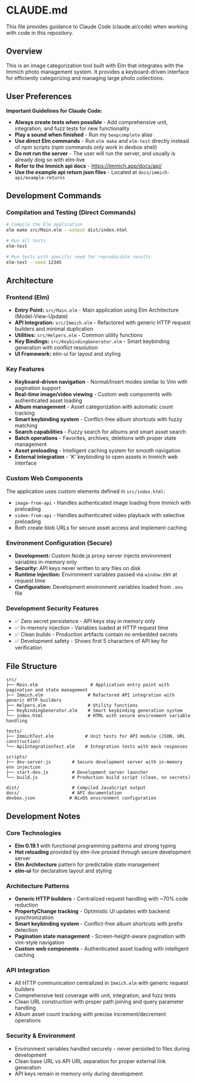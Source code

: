 # CLAUDE.md

This file provides guidance to Claude Code (claude.ai/code) when working with code in this repository.

## Overview

This is an image categorization tool built with Elm that integrates with the Immich photo management system. It provides a keyboard-driven interface for efficiently categorizing and managing large photo collections.

## User Preferences

**Important Guidelines for Claude Code:**

- **Always create tests when possible** - Add comprehensive unit, integration, and fuzz tests for new functionality
- **Play a sound when finished** - Run my `beepcomplete` alias
- **Use direct Elm commands** - Run `elm make` and `elm-test` directly instead of npm scripts (npm commands only work in devbox shell)
- **Do not run the server** - The user will run the server, and usually is already doig so with elm-live
- **Refer to the Immich api docs** - https://immich.app/docs/api/
- **Use the example api return json files** - Located at `docs/immich-api/example-returns`

## Development Commands

### Compilation and Testing (Direct Commands)

```bash
# Compile the Elm application
elm make src/Main.elm --output dist/index.html

# Run all tests
elm-test

# Run tests with specific seed for reproducible results
elm-test --seed 12345
```

## Architecture

### Frontend (Elm)

- **Entry Point:** `src/Main.elm` - Main application using Elm Architecture (Model-View-Update)
- **API Integration:** `src/Immich.elm` - Refactored with generic HTTP request builders and minimal duplication
- **Utilities:** `src/Helpers.elm` - Common utility functions
- **Key Bindings:** `src/KeybindingGenerator.elm` - Smart keybinding generation with conflict resolution
- **UI Framework:** elm-ui for layout and styling

### Key Features

- **Keyboard-driven navigation** - Normal/Insert modes similar to Vim with pagination support
- **Real-time image/video viewing** - Custom web components with authenticated asset loading
- **Album management** - Asset categorization with automatic count tracking
- **Smart keybinding system** - Conflict-free album shortcuts with fuzzy matching
- **Search capabilities** - Fuzzy search for albums and smart asset search
- **Batch operations** - Favorites, archives, deletions with proper state management
- **Asset preloading** - Intelligent caching system for smooth navigation
- **External integration** - 'K' keybinding to open assets in Immich web interface

### Custom Web Components

The application uses custom elements defined in `src/index.html`:

- `image-from-api` - Handles authenticated image loading from Immich with preloading
- `video-from-api` - Handles authenticated video playback with selective preloading
- Both create blob URLs for secure asset access and implement caching

### Environment Configuration (Secure)

- **Development:** Custom Node.js proxy server injects environment variables in-memory only
- **Security:** API keys never written to any files on disk
- **Runtime injection:** Environment variables passed via `window.ENV` at request time
- **Configuration:** Development environment variables loaded from `.env` file

### Development Security Features

- ✅ Zero secret persistence - API keys stay in memory only
- ✅ In-memory injection - Variables loaded at HTTP request time
- ✅ Clean builds - Production artifacts contain no embedded secrets
- ✅ Development safety - Shows first 5 characters of API key for verification

## File Structure

```
src/
├── Main.elm                    # Application entry point with pagination and state management
├── Immich.elm                 # Refactored API integration with generic HTTP builders
├── Helpers.elm                # Utility functions
├── KeybindingGenerator.elm    # Smart keybinding generation system
└── index.html                 # HTML with secure environment variable handling

tests/
├── ImmichTest.elm            # Unit tests for API module (JSON, URL construction)
└── ApiIntegrationTest.elm    # Integration tests with mock responses

scripts/
├── dev-server.js        # Secure development server with in-memory env injection
├── start-dev.js         # Development server launcher
└── build.js             # Production build script (clean, no secrets)

dist/                    # Compiled JavaScript output
docs/                    # API documentation
devbox.json             # NixOS environment configuration
```

## Development Notes

### Core Technologies

- **Elm 0.19.1** with functional programming patterns and strong typing
- **Hot reloading** provided by elm-live proxied through secure development server
- **Elm Architecture** pattern for predictable state management
- **elm-ui** for declarative layout and styling

### Architecture Patterns

- **Generic HTTP builders** - Centralized request handling with ~70% code reduction
- **PropertyChange tracking** - Optimistic UI updates with backend synchronization
- **Smart keybinding system** - Conflict-free album shortcuts with prefix detection
- **Pagination state management** - Screen-height-aware pagination with vim-style navigation
- **Custom web components** - Authenticated asset loading with intelligent caching

### API Integration

- All HTTP communication centralized in `Immich.elm` with generic request builders
- Comprehensive test coverage with unit, integration, and fuzz tests
- Clean URL construction with proper path joining and query parameter handling
- Album asset count tracking with precise increment/decrement operations

### Security & Environment

- Environment variables handled securely - never persisted to files during development
- Clean base URL vs API URL separation for proper external link generation
- API keys remain in memory only during development
